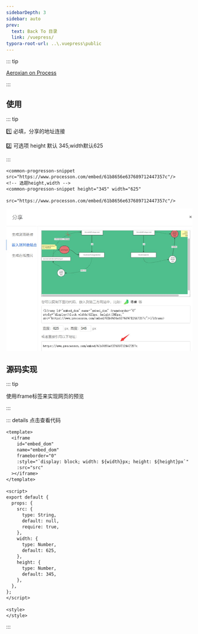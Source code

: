 ```yaml
---
sidebarDepth: 3
sidebar: auto
prev:
  text: Back To 目录
  link: /vuepress/
typora-root-url: ..\.vuepress\public
---
```




::: tip

[Aeroxian on Process](https://www.processon.com)

:::



## 使用

::: tip

:one: 必填，分享的地址连接

:two: 可选项 height 默认 345,width默认625

:::

```vue
<common-progresson-snippet src="https://www.processon.com/embed/61b8656e637689712447357c"/>
<!-- 选题height,width -->
<common-progresson-snippet height="345" width="625" 
                           src="https://www.processon.com/embed/61b8656e637689712447357c"/>
```

![202112141818657](../.vuepress/public/images/vuepress/202112141818657.jpg)

## 源码实现

::: tip

使用iframe标签来实现网页的预览

:::



::: details 点击查看代码

```vue {2-8}
<template>
  <iframe
    id="embed_dom"
    name="embed_dom"
    frameborder="0"
    :style="`display: block; width: ${width}px; height: ${height}px`"
    :src="src"
  ></iframe>
</template>

<script>
export default {
  props: {
    src: {
      type: String,
      default: null,
      require: true,
    },
    width: {
      type: Number,
      default: 625,
    },
    height: {
      type: Number,
      default: 345,
    },
  },
};
</script>

<style>
</style>
```

:::